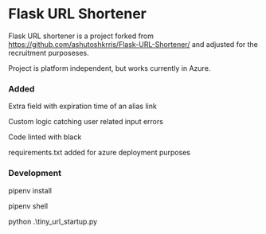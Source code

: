 # Flask URL Shortener

Flask URL shortener is a project forked from https://github.com/ashutoshkrris/Flask-URL-Shortener/ and adjusted for the recruitment purposeses.

Project is platform independent, but works currently in Azure.


### Added

Extra field with expiration time of an alias link

Custom logic catching user related input errors

Code linted with black

requirements.txt added for azure deployment purposes

### Development

pipenv install

pipenv shell

python .\tiny_url_startup.py
